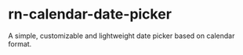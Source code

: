 # rn-calendar-date-picker
A simple, customizable and lightweight date picker based on calendar format.
